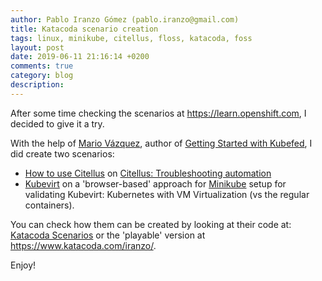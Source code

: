 ```yaml
---
author: Pablo Iranzo Gómez (pablo.iranzo@gmail.com)
title: Katacoda scenario creation
tags: linux, minikube, citellus, floss, katacoda, foss
layout: post
date: 2019-06-11 21:16:14 +0200
comments: true
category: blog
description:
---
```


After some time checking the scenarios at <https://learn.openshift.com>, I decided to give it a try.

With the help of [Mario Vázquez](https://linuxera.org), author of [Getting Started with Kubefed](https://learn.openshift.com/introduction/federated-clusters/), I did create two scenarios:

- [How to use Citellus](https://www.katacoda.com/iranzo/scenarios/citellus) on [Citellus: Troubleshooting automation](https://citellus.org)
- [Kubevirt](https://www.katacoda.com/iranzo/scenarios/kubevirt) on a 'browser-based' approach for [Minikube](https://kubevirt.io/quickstart_minikube/) setup for validating Kubevirt: Kubernetes with VM Virtualization (vs the regular containers).

You can check how them can be created by looking at their code at: [Katacoda Scenarios](https://github.com/iranzo/katacoda-scenarios) or the 'playable' version at <https://www.katacoda.com/iranzo/>.

Enjoy!
